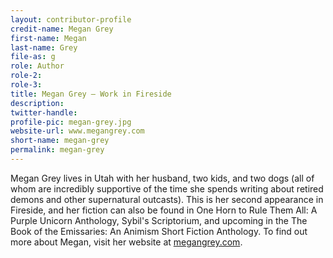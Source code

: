 ```yaml
---
layout: contributor-profile
credit-name: Megan Grey
first-name: Megan
last-name: Grey
file-as: g
role: Author
role-2:
role-3:
title: Megan Grey — Work in Fireside
description:
twitter-handle:
profile-pic: megan-grey.jpg
website-url: www.megangrey.com
short-name: megan-grey
permalink: megan-grey
---
```

Megan Grey lives in Utah with her husband, two kids, and two dogs (all of whom are incredibly supportive of the time she spends writing about retired demons and other supernatural outcasts). This is her second appearance in Fireside, and her fiction can also be found in One Horn to Rule Them All: A Purple Unicorn Anthology, Sybil's Scriptorium, and upcoming in the The Book of the Emissaries: An Animism Short Fiction Anthology. To find out more about Megan, visit her website at  [megangrey.com](http://www.megangrey.com).
